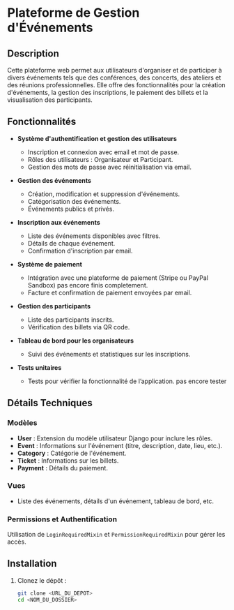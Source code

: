 # Plateforme de Gestion d'Événements

## Description
Cette plateforme web permet aux utilisateurs d'organiser et de participer à divers événements tels que des conférences, des concerts, des ateliers et des réunions professionnelles. Elle offre des fonctionnalités pour la création d'événements, la gestion des inscriptions, le paiement des billets et la visualisation des participants.

## Fonctionnalités
- **Système d'authentification et gestion des utilisateurs**
  - Inscription et connexion avec email et mot de passe.
  - Rôles des utilisateurs : Organisateur et Participant.
  - Gestion des mots de passe avec réinitialisation via email.

- **Gestion des événements**
  - Création, modification et suppression d'événements.
  - Catégorisation des événements.
  - Événements publics et privés.

- **Inscription aux événements**
  - Liste des événements disponibles avec filtres.
  - Détails de chaque événement.
  - Confirmation d'inscription par email.

- **Système de paiement**
  - Intégration avec une plateforme de paiement (Stripe ou PayPal Sandbox) pas encore finis completement.
  - Facture et confirmation de paiement envoyées par email.

- **Gestion des participants**
  - Liste des participants inscrits.
  - Vérification des billets via QR code.

- **Tableau de bord pour les organisateurs**
  - Suivi des événements et statistiques sur les inscriptions.

- **Tests unitaires**
  - Tests pour vérifier la fonctionnalité de l’application. pas encore tester 

## Détails Techniques

### Modèles
- **User** : Extension du modèle utilisateur Django pour inclure les rôles.
- **Event** : Informations sur l'événement (titre, description, date, lieu, etc.).
- **Category** : Catégorie de l'événement.
- **Ticket** : Informations sur les billets.
- **Payment** : Détails du paiement.

### Vues
- Liste des événements, détails d'un événement, tableau de bord, etc.

### Permissions et Authentification
Utilisation de `LoginRequiredMixin` et `PermissionRequiredMixin` pour gérer les accès.

## Installation
1. Clonez le dépôt :
   ```bash
   git clone <URL_DU_DEPOT>
   cd <NOM_DU_DOSSIER>